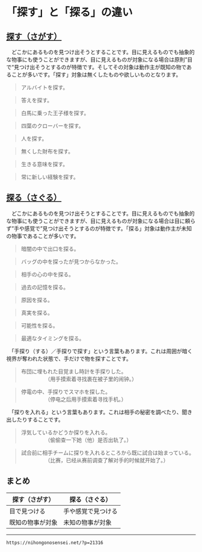 # 「探す」と「探る」の違い


## [探す（さがす）](さがす（捜す／探す）)

　どこかにあるものを見つけ出そうとすることです。目に見えるものでも抽象的な物事にも使うことができますが、目に見えるものが対象になる場合は原則”目で“見つけ出そうとするのが特徴です。そしてその対象は動作主が既知の物であることが多いです。「探す」対象は無くしたものや欲しいものとなります。


>アルバイトを探す。  

>答えを探す。  

>白馬に乗った王子様を探す。  

>四葉のクローバーを探す。  

>人を探す。  

>無くした財布を探す。  

>生きる意味を探す。  

>常に新しい経験を探す。

## [探る（さぐる）](さぐる（探る）)

　どこかにあるものを見つけ出そうとすることです。目に見えるものでも抽象的な物事にも使うことができますが、目に見えるものが対象になる場合は目に頼らず”手や感覚で”見つけ出そうとするのが特徴です。「探る」対象は動作主が未知の物事であることが多いです。


>暗闇の中で出口を探る。  

>バッグの中を探ったが見つからなかった。  

>相手の心の中を探る。  

>過去の記憶を探る。  

>原因を探る。  

>真実を探る。  

>可能性を探る。  

>最適なタイミングを探る。

　「手探り（する）／手探りで探す」という言葉もあります。これは周囲が暗く視界が奪われた状態で、手だけで物を探すことです。


>布団に埋もれた目覚まし時計を手探りした。  
　　　　　（用手摸索着寻找裹在被子里的闹钟。）  

>停電の中、手探りでスマホを探した。  
　　　　　（停电之后用手摸索着寻找手机。）

　「探りを入れる」という言葉もあります。これは相手の秘密を調べたり、聞き出したりすることです。


>浮気しているかどうか探りを入れる。  
　　　　　（偷偷查一下她（他）是否出轨了。）  

>試合前に相手チームに探りを入れるところから既に試合は始まっている。  
　　　　　（比赛，已经从赛前调查了解对手的时候就开始了。）

## まとめ

| 探す（さがす） | 探る（さぐる） |
| -------------- | -------------- |
|目で見つける|手や感覚で見つける|
|既知の物事が対象|未知の物事が対象|

---
`https://nihongonosensei.net/?p=21316`